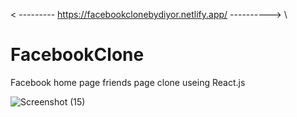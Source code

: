 
  < --------- https://facebookclonebydiyor.netlify.app/ ---------->
\
# FacebookClone
Facebook home page friends page clone useing React.js


![Screenshot (15)](https://user-images.githubusercontent.com/77630836/134198273-e0a54bd6-b8b5-4ad8-a80a-c5b22a103322.png)
